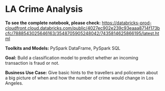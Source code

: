 # LA Crime Analysis

**To see the complete notebook, please check:**
https://databricks-prod-cloudfront.cloud.databricks.com/public/4027ec902e239c93eaaa8714f173bcfc/7888543025646163/3548705905248042/7435814625866195/latest.html

**Toolkits and Models:** PySpark DataFrame, PySpark SQL

**Goal:** Build a classification model to predict whether an incoming transaction is fraud or not. 

**Business Use Case:** Give basic hints to the travellers and policemen about a big picture of when and how the number of crime would change in Los Angeles. 

